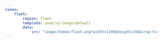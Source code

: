 ```yaml
---
views:
    flash:
        region: flash
        template: anax/v2/image/default
        data:
            src: "image/theme/flash.png?width=1100&height=150&crop-to-fit&area=0,0,0,0"
---
```

